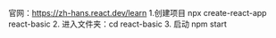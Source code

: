 官网：https://zh-hans.react.dev/learn
1.创建项目 npx create-react-app react-basic
2. 进入文件夹：cd react-basic
3. 启动 npm start
